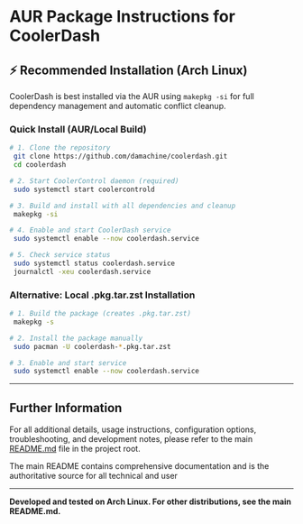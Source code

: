 # AUR Package Instructions for CoolerDash

## ⚡ Recommended Installation (Arch Linux)

CoolerDash is best installed via the AUR using `makepkg -si` for full dependency management and automatic conflict cleanup.

### Quick Install (AUR/Local Build)

```bash
# 1. Clone the repository
 git clone https://github.com/damachine/coolerdash.git
 cd coolerdash

# 2. Start CoolerControl daemon (required)
 sudo systemctl start coolercontrold

# 3. Build and install with all dependencies and cleanup
 makepkg -si

# 4. Enable and start CoolerDash service
 sudo systemctl enable --now coolerdash.service

# 5. Check service status
 sudo systemctl status coolerdash.service
 journalctl -xeu coolerdash.service
```

### Alternative: Local .pkg.tar.zst Installation

```bash
# 1. Build the package (creates .pkg.tar.zst)
 makepkg -s

# 2. Install the package manually
 sudo pacman -U coolerdash-*.pkg.tar.zst

# 3. Enable and start service
 sudo systemctl enable --now coolerdash.service
```

---

## Further Information

For all additional details, usage instructions, configuration options, troubleshooting, and development notes, please refer to the main [README.md](README.md) file in the project root.

The main README contains comprehensive documentation and is the authoritative source for all technical and user

---

**Developed and tested on Arch Linux. For other distributions, see the main README.md.**
